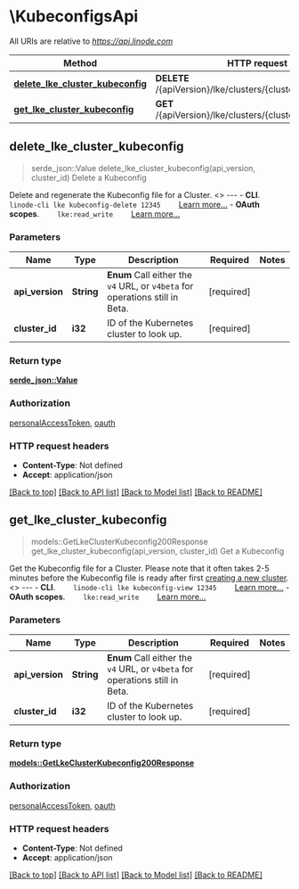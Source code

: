 # \KubeconfigsApi

All URIs are relative to *https://api.linode.com*

Method | HTTP request | Description
------------- | ------------- | -------------
[**delete_lke_cluster_kubeconfig**](KubeconfigsApi.md#delete_lke_cluster_kubeconfig) | **DELETE** /{apiVersion}/lke/clusters/{clusterId}/kubeconfig | Delete a Kubeconfig
[**get_lke_cluster_kubeconfig**](KubeconfigsApi.md#get_lke_cluster_kubeconfig) | **GET** /{apiVersion}/lke/clusters/{clusterId}/kubeconfig | Get a Kubeconfig



## delete_lke_cluster_kubeconfig

> serde_json::Value delete_lke_cluster_kubeconfig(api_version, cluster_id)
Delete a Kubeconfig

Delete and regenerate the Kubeconfig file for a Cluster.   <<LB>>  ---   - __CLI__.      ```     linode-cli lke kubeconfig-delete 12345     ```      [Learn more...](https://techdocs.akamai.com/cloud-computing/docs/getting-started-with-the-linode-cli)  - __OAuth scopes__.      ```     lke:read_write     ```      [Learn more...](https://techdocs.akamai.com/linode-api/reference/get-started#oauth)

### Parameters


Name | Type | Description  | Required | Notes
------------- | ------------- | ------------- | ------------- | -------------
**api_version** | **String** | __Enum__ Call either the `v4` URL, or `v4beta` for operations still in Beta. | [required] |
**cluster_id** | **i32** | ID of the Kubernetes cluster to look up. | [required] |

### Return type

[**serde_json::Value**](serde_json::Value.md)

### Authorization

[personalAccessToken](../README.md#personalAccessToken), [oauth](../README.md#oauth)

### HTTP request headers

- **Content-Type**: Not defined
- **Accept**: application/json

[[Back to top]](#) [[Back to API list]](../README.md#documentation-for-api-endpoints) [[Back to Model list]](../README.md#documentation-for-models) [[Back to README]](../README.md)


## get_lke_cluster_kubeconfig

> models::GetLkeClusterKubeconfig200Response get_lke_cluster_kubeconfig(api_version, cluster_id)
Get a Kubeconfig

Get the Kubeconfig file for a Cluster. Please note that it often takes 2-5 minutes before the Kubeconfig file is ready after first [creating a new cluster](https://techdocs.akamai.com/linode-api/reference/post-lke-cluster).   <<LB>>  ---   - __CLI__.      ```     linode-cli lke kubeconfig-view 12345     ```      [Learn more...](https://techdocs.akamai.com/cloud-computing/docs/getting-started-with-the-linode-cli)  - __OAuth scopes__.      ```     lke:read_write     ```      [Learn more...](https://techdocs.akamai.com/linode-api/reference/get-started#oauth)

### Parameters


Name | Type | Description  | Required | Notes
------------- | ------------- | ------------- | ------------- | -------------
**api_version** | **String** | __Enum__ Call either the `v4` URL, or `v4beta` for operations still in Beta. | [required] |
**cluster_id** | **i32** | ID of the Kubernetes cluster to look up. | [required] |

### Return type

[**models::GetLkeClusterKubeconfig200Response**](get_lke_cluster_kubeconfig_200_response.md)

### Authorization

[personalAccessToken](../README.md#personalAccessToken), [oauth](../README.md#oauth)

### HTTP request headers

- **Content-Type**: Not defined
- **Accept**: application/json

[[Back to top]](#) [[Back to API list]](../README.md#documentation-for-api-endpoints) [[Back to Model list]](../README.md#documentation-for-models) [[Back to README]](../README.md)

